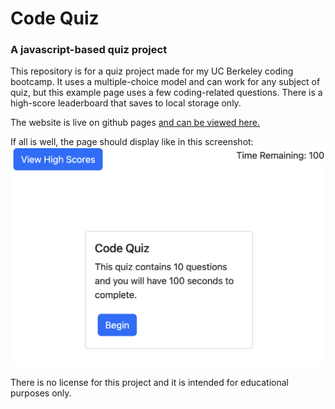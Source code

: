 # Code Quiz
### A javascript-based quiz project

This repository is for a quiz project made for my UC Berkeley coding bootcamp. It uses a multiple-choice model and can work for any subject of quiz, but this example page uses a few coding-related questions. There is a high-score leaderboard that saves to local storage only.

The website is live on github pages [and can be viewed here.](https://studiomav.github.io/code-quiz/)

If all is well, the page should display like in this screenshot:
![screenshot of the rendered page](./screenshot.png)

There is no license for this project and it is intended for educational purposes only.